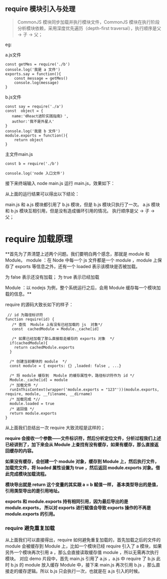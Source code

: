 
## require 模块引入与处理
> CommonJS 模块同步加载并执行模块文件，CommonJS 模块在执行阶段分析模块依赖，采用深度优先遍历（depth-first traversal），执行顺序是父 -> 子 -> 父；


eg:

a.js文件
```
const getMes = require('./b')
console.log('我是 a 文件')
exports.say = function(){
    const message = getMes()
    console.log(message)
}
```

b.js文件
```
const say = require('./a')
const  object = {
   name:'《React进阶实践指南》',
   author:'我不是外星人'
}
console.log('我是 b 文件')
module.exports = function(){
    return object
}
```

主文件main.js

```const a = require('./a')
const b = require('./b')

console.log('node 入口文件')

```

接下来终端输入 node main.js 运行 main.js，效果如下：

从上面的运行结果可以得出以下结论：

main.js 和 a.js 模块都引用了 b.js 模块，但是 b.js 模块只执行了一次。
a.js 模块 和 b.js 模块互相引用，但是没有造成循环引用的情况。
执行顺序是父 -> 子 -> 父；








# require 加载原理

**首先为了弄清楚上述两个问题。我们要明白两个感念，那就是 module 和 Module。
module ：在 Node 中每一个 js 文件都是一个 module ，module 上保存了 exports 等信息之外，还有一个 loaded 表示该模块是否被加载。

为 false 表示还没有加载；
为 true 表示已经加载

Module ：以 nodejs 为例，整个系统运行之后，会用 Module 缓存每一个模块加载的信息。**

require 的源码大致长如下的样子：
```
 // id 为路径标识符
function require(id) {
   /* 查找  Module 上有没有已经加载的 js  对象*/
   const  cachedModule = Module._cache[id]
   
   /* 如果已经加载了那么直接取走缓存的 exports 对象  */
  if(cachedModule){
    return cachedModule.exports
  }
 
  /* 创建当前模块的 module  */
  const module = { exports: {} ,loaded: false , ...}

  /* 将 module 缓存到  Module 的缓存属性中，路径标识符作为 id */  
  Module._cache[id] = module
  /* 加载文件 */
  runInThisContext(wrapper('module.exports = "123"'))(module.exports, require, module, __filename, __dirname)
  /* 加载完成 *//
  module.loaded = true 
  /* 返回值 */
  return module.exports
}
```
从上面我们总结出一次 require 大致流程是这样的；

**require 会接收一个参数——文件标识符，然后分析定位文件，分析过程我们上述已经讲到了，加下来会从 Module 上查找有没有缓存，如果有缓存，那么直接返回缓存的内容。**

**如果没有缓存，会创建一个 module 对象，缓存到 Module 上，然后执行文件，加载完文件，将 loaded 属性设置为 true ，然后返回 module.exports 对象。借此完成模块加载流程。**


**模块导出就是 return 这个变量的其实跟 a = b 赋值一样， 基本类型导出的是值， 引用类型导出的是引用地址。**


**exports 和 module.exports 持有相同引用，因为最后导出的是 module.exports， 所以对 exports 进行赋值会导致 exports 操作的不再是 module.exports 的引用。**


### require 避免重复加载

从上面我们可以直接得出，require 如何避免重复加载的，首先加载之后的文件的 module 会被缓存到 Module 上，比如一个模块已经 require 引入了 a 模块，如果另外一个模块再次引用 a ，那么会直接读取缓存值 module ，所以无需再次执行模块。
对应 demo 片段中，首先 main.js 引用了 a.js ，a.js 中 require 了 b.js 此时 b.js 的 module 放入缓存 Module 中，接下来 main.js 再次引用  b.js ，那么直接走的缓存逻辑。所以 b.js 只会执行一次，也就是在 a.js 引入的时候。




